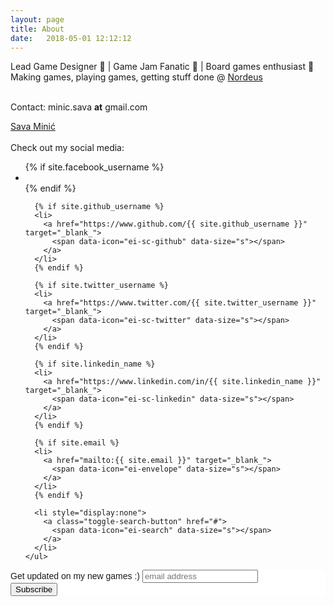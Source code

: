 ```yaml
---
layout: page
title: About
date:   2018-05-01 12:12:12
---
```


Lead Game Designer 📱 | Game Jam Fanatic 🍯 | Board games enthusiast 🎲<br />
Making games, playing games, getting stuff done @ [Nordeus](http://www.nordeus.com/)<br /><br />

Contact: minic.sava <b>at</b> gmail.com

<script type="text/javascript" src="https://platform.linkedin.com/badges/js/profile.js" async defer></script>
<div class="LI-profile-badge"  data-version="v1" data-size="medium" data-locale="en_US" data-type="vertical" data-theme="light" data-vanity="savaminic"><a class="LI-simple-link" href='https://rs.linkedin.com/in/savaminic?trk=profile-badge'>Sava Minić</a></div>

<br />

<div class="column small-12 large-12">
Check out my social media:
    <ul class="social-nav social-icons">
      {% if site.facebook_username %}
      <li>
        <a href="https://www.facebook.com/{{ site.github_username }}" target="_blank_">
          <span data-icon="ei-sc-facebook" data-size="s"></span>
        </a>
      </li>
      {% endif %}

      {% if site.github_username %}
      <li>
        <a href="https://www.github.com/{{ site.github_username }}" target="_blank_">
          <span data-icon="ei-sc-github" data-size="s"></span>
        </a>
      </li>
      {% endif %}

      {% if site.twitter_username %}
      <li>
        <a href="https://www.twitter.com/{{ site.twitter_username }}" target="_blank_">
          <span data-icon="ei-sc-twitter" data-size="s"></span>
        </a>
      </li>
      {% endif %}

      {% if site.linkedin_name %}
      <li>
        <a href="https://www.linkedin.com/in/{{ site.linkedin_name }}" target="_blank_">
          <span data-icon="ei-sc-linkedin" data-size="s"></span>
        </a>
      </li>
      {% endif %}

      {% if site.email %}
      <li>
        <a href="mailto:{{ site.email }}" target="_blank_">
          <span data-icon="ei-envelope" data-size="s"></span>
        </a>
      </li>
      {% endif %}

      <li style="display:none">
        <a class="toggle-search-button" href="#">
          <span data-icon="ei-search" data-size="s"></span>
        </a>
      </li>
    </ul>
</div>

<!-- Begin MailChimp Signup Form -->
<link href="//cdn-images.mailchimp.com/embedcode/horizontal-slim-10_7.css" rel="stylesheet" type="text/css">
<style type="text/css">
	#mc_embed_signup{background:#fff; clear:left; font:14px Helvetica,Arial,sans-serif; width:100%;}
</style>
<div id="mc_embed_signup">
<form action="https://ninja.us4.list-manage.com/subscribe/post?u=b7e7ae4a6d8a5b371606caeee&amp;id=3615c41148" method="post" id="mc-embedded-subscribe-form" name="mc-embedded-subscribe-form" class="validate" target="_blank_" novalidate>
    <div id="mc_embed_signup_scroll">
	<label for="mce-EMAIL">Get updated on my new games :)</label>
	<input type="email" value="" name="EMAIL" class="email" id="mce-EMAIL" placeholder="email address" required>
    <!-- real people should not fill this in and expect good things - do not remove this or risk form bot signups-->
    <div style="position: absolute; left: -5000px;" aria-hidden="true"><input type="text" name="b_b7e7ae4a6d8a5b371606caeee_3615c41148" tabindex="-1" value=""></div>
    <div class="clear"><input type="submit" value="Subscribe" name="subscribe" id="mc-embedded-subscribe" class="button"></div>
    </div>
</form>
</div>

<!--End mc_embed_signup-->
